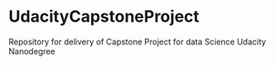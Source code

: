 # UdacityCapstoneProject
 Repository for delivery of Capstone Project for data Science Udacity Nanodegree

